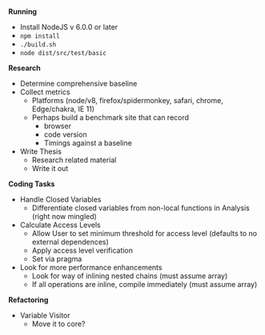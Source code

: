 **Running**

* Install NodeJS v 6.0.0 or later
* `npm install`
* `./build.sh`
* `node dist/src/test/basic`

**Research**

* Determine comprehensive baseline
* Collect metrics
    * Platforms (node/v8, firefox/spidermonkey, safari, chrome, Edge/chakra, IE 11)
    * Perhaps build a benchmark site that can record
        * browser
        * code version
        * Timings against a baseline
* Write Thesis
    * Research related material
    * Write it out

**Coding Tasks**
* Handle Closed Variables
    * Differentiate closed variables from non-local functions in Analysis (right now mingled)
* Calculate Access Levels
    * Allow User to set minimum threshold for access level (defaults to no external dependences)
    * Apply access level verification
    * Set via pragma
* Look for more performance enhancements
    * Look for way of inlining nested chains (must assume array)
    * If all operations are inline, compile immediately (must assume array) 

**Refactoring**

* Variable Visitor
    * Move it to core?